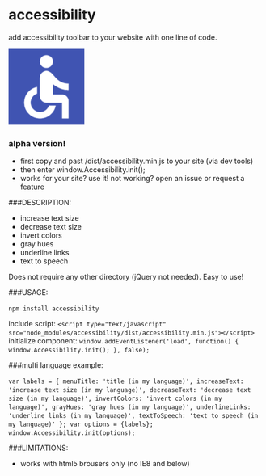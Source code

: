 # accessibility
add accessibility toolbar to your website with one line of code.

![Alt text](/accessibility.png "Optional Title")

### alpha version!
  * first copy and past /dist/accessibility.min.js to your site (via dev tools)
  * then enter window.Accessibility.init();
  * works for your site? use it! not working? open an issue or request a feature

###DESCRIPTION:
* increase text size
* decrease text size
* invert colors
* gray hues
* underline links
* text to speech 

Does not require any other directory (jQuery not needed).
Easy to use!

###USAGE:

`npm install accessibility`

include script:
`<script type="text/javascript" src="node_modules/accessibility/dist/accessibility.min.js"></script>`
initialize component:
`window.addEventListener('load', function() {
    window.Accessibility.init();
}, false);`

###multi language example:

`var labels = {
    menuTitle: 'title (in my language)',
    increaseText: 'increase text size (in my language)',
    decreaseText: 'decrease text size (in my language)',
    invertColors: 'invert colors (in my language)',
    grayHues: 'gray hues (in my language)',
    underlineLinks: 'underline links (in my language)',
    textToSpeech: 'text to speech (in my language)'
};
var options = {labels};
window.Accessibility.init(options);`

###LIMITATIONS:
* works with html5 brousers only (no IE8 and below)